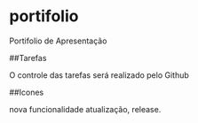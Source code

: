 # portifolio
Portifolio de Apresentação

##Tarefas

O controle das tarefas será realizado pelo Github

##Icones

nova funcionalidade
atualização,
release.